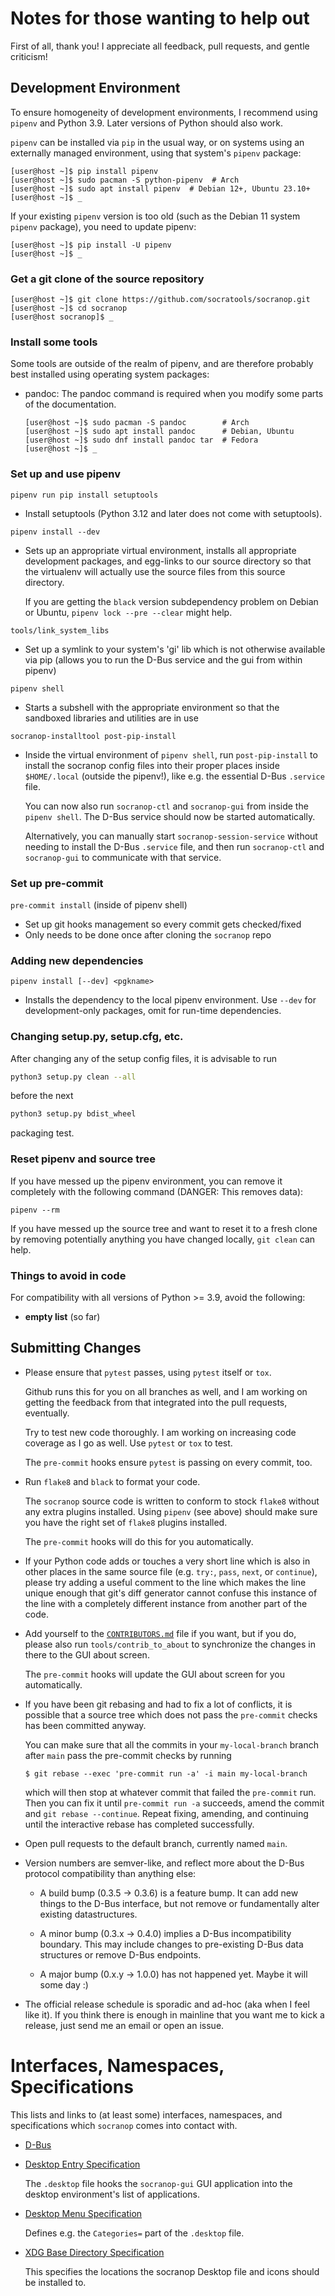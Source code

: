 Notes for those wanting to help out
===================================

First of all, thank you!  I appreciate all feedback, pull requests, and gentle criticism!

Development Environment
-----------------------

To ensure homogeneity of development environments, I recommend using
`pipenv` and Python 3.9. Later versions of Python should also work.

`pipenv` can be installed via `pip` in the usual way, or on systems
using an externally managed environment, using that system's `pipenv`
package:

    [user@host ~]$ pip install pipenv
    [user@host ~]$ sudo pacman -S python-pipenv  # Arch
    [user@host ~]$ sudo apt install pipenv  # Debian 12+, Ubuntu 23.10+
    [user@host ~]$ _

If your existing `pipenv` version is too old (such as the Debian 11
system `pipenv` package), you need to update pipenv:

    [user@host ~]$ pip install -U pipenv
    [user@host ~]$ _


### Get a git clone of the source repository

    [user@host ~]$ git clone https://github.com/socratools/socranop.git
    [user@host ~]$ cd socranop
    [user@host socranop]$ _


### Install some tools

Some tools are outside of the realm of pipenv, and are therefore
probably best installed using operating system packages:

  * pandoc: The pandoc command is required when you modify some parts
    of the documentation.

        [user@host ~]$ sudo pacman -S pandoc        # Arch
        [user@host ~]$ sudo apt install pandoc      # Debian, Ubuntu
        [user@host ~]$ sudo dnf install pandoc tar  # Fedora
        [user@host ~]$ _


### Set up and use pipenv

`pipenv run pip install setuptools`
- Install setuptools (Python 3.12 and later does not come with setuptools).

`pipenv install --dev`
- Sets up an appropriate virtual environment, installs all appropriate
  development packages, and egg-links to our source directory so that
  the virtualenv will actually use the source files from this source
  directory.

  If you are getting the `black` version subdependency problem on Debian
  or Ubuntu, `pipenv lock --pre --clear` might help.

`tools/link_system_libs`
- Set up a symlink to your system's 'gi' lib which is not otherwise available
  via pip (allows you to run the D-Bus service and the gui from within pipenv)

`pipenv shell`
- Starts a subshell with the appropriate environment so that the
  sandboxed libraries and utilities are in use

`socranop-installtool post-pip-install`
- Inside the virtual environment of `pipenv shell`, run
  `post-pip-install` to install the socranop config files into their
  proper places inside `$HOME/.local` (outside the pipenv!), like
  e.g. the essential D-Bus `.service` file.

  You can now also run `socranop-ctl` and `socranop-gui` from inside
  the `pipenv shell`. The D-Bus service should now be started
  automatically.

  Alternatively, you can manually start `socranop-session-service`
  without needing to install the D-Bus `.service` file, and then run
  `socranop-ctl` and `socranop-gui` to communicate with that service.

### Set up pre-commit

`pre-commit install` (inside of pipenv shell)
- Set up git hooks management so every commit gets checked/fixed
- Only needs to be done once after cloning the `socranop` repo

### Adding new dependencies

`pipenv install [--dev] <pgkname>`
- Installs the dependency to the local pipenv environment.  Use
  `--dev` for development-only packages, omit for run-time
  dependencies.

### Changing setup.py, setup.cfg, etc.

After changing any of the setup config files, it is advisable to run

```sh
python3 setup.py clean --all
```

before the next

```sh
python3 setup.py bdist_wheel
```

packaging test.

### Reset pipenv and source tree

If you have messed up the pipenv environment, you can remove it
completely with the following command (DANGER: This removes data):

    pipenv --rm

If you have messed up the source tree and want to reset it to a
fresh clone by removing potentially anything you have changed
locally, `git clean` can help.


### Things to avoid in code

For compatibility with all versions of Python >= 3.9, avoid the
following:

  * **empty list** (so far)



Submitting Changes
------------------

- Please ensure that `pytest` passes, using `pytest` itself or `tox`.

  Github runs this for you on all branches as well, and I am working on
  getting the feedback from that integrated into the pull requests,
  eventually.

  Try to test new code thoroughly.  I am working on increasing code
  coverage as I go as well.  Use `pytest` or `tox` to test.

  The `pre-commit` hooks ensure `pytest` is passing on every commit, too.

- Run `flake8` and `black` to format your code.

  The `socranop` source code is written to conform to stock `flake8`
  without any extra plugins installed.  Using `pipenv` (see above)
  should make sure you have the right set of `flake8` plugins
  installed.

  The `pre-commit` hooks will do this for you automatically.

- If your Python code adds or touches a very short line which is also
  in other places in the same source file (e.g. `try:`, `pass`,
  `next`, or `continue`), please try adding a useful comment to the
  line which makes the line unique enough that git's diff generator
  cannot confuse this instance of the line with a completely different
  instance from another part of the code.

- Add yourself to the [`CONTRIBUTORS.md`](CONTRIBUTORS.html) file if you
  want, but if you do, please also run `tools/contrib_to_about` to
  synchronize the changes in there to the GUI about screen.

  The `pre-commit` hooks will update the GUI about screen for you
  automatically.

- If you have been git rebasing and had to fix a lot of conflicts, it
  is possible that a source tree which does not pass the `pre-commit`
  checks has been committed anyway.

  You can make sure that all the commits in your `my-local-branch`
  branch after `main` pass the pre-commit checks by running

      $ git rebase --exec 'pre-commit run -a' -i main my-local-branch

  which will then stop at whatever commit that failed the `pre-commit`
  run. Then you can fix it until `pre-commit run -a` succeeds, amend
  the commit and `git rebase --continue`. Repeat fixing, amending, and
  continuing until the interactive rebase has completed successfully.

- Open pull requests to the default branch, currently named `main`.

- Version numbers are semver-like, and reflect more about the D-Bus protocol
  compatibility than anything else:

    - A build bump (0.3.5 -> 0.3.6) is a feature bump.  It can add new things
      to the D-Bus interface, but not remove or fundamentally alter existing
      datastructures.

    - A minor bump (0.3.x -> 0.4.0) implies a D-Bus incompatibility boundary.
      This may include changes to pre-existing D-Bus data structures or remove
      D-Bus endpoints.

    - A major bump (0.x.y -> 1.0.0) has not happened yet.  Maybe it will some day :)

- The official release schedule is sporadic and ad-hoc (aka when I feel like
  it).  If you think there is enough in mainline that you want me to kick a
  release, just send me an email or open an issue.


Interfaces, Namespaces, Specifications
======================================

This lists and links to (at least some) interfaces, namespaces, and
specifications which `socranop` comes into contact with.

  * [D-Bus](https://dbus.freedesktop.org/doc/dbus-specification.html)

  * [Desktop Entry Specification](https://specifications.freedesktop.org/desktop-entry-spec/desktop-entry-spec-latest.html)

    The `.desktop` file hooks the `socranop-gui` GUI application
    into the desktop environment's list of applications.

  * [Desktop Menu Specification](https://specifications.freedesktop.org/menu-spec/menu-spec-1.0.html)

    Defines e.g. the `Categories=` part of the `.desktop` file.

  * [XDG Base Directory Specification](https://specifications.freedesktop.org/basedir-spec/basedir-spec-latest.html)

    This specifies the locations the socranop Desktop file and
    icons should be installed to.
